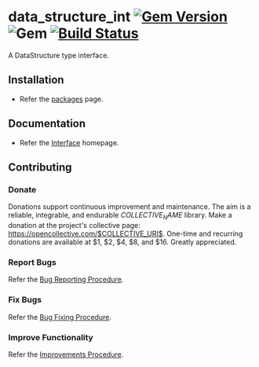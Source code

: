 # data_structure_int [![Gem Version](https://badge.fury.io/rb/data_structure_int.svg)](https://badge.fury.io/rb/data_structure_int) ![Gem](https://img.shields.io/gem/dt/data_structure_int) [![Build Status](https://travis-ci.com/Diligent-Software-LLC/data_structure_int.svg?branch=master)](https://travis-ci.com/Diligent-Software-LLC/data_structure_int)

A DataStructure type interface. 

## Installation

- Refer the [packages](https://docs.diligentsoftware.org/datastructure-1/packages) page.

## Documentation

- Refer the [Interface](https://docs.diligentsoftware.org/datastructure-1/documentation) homepage.

## Contributing

### Donate

Donations support continuous improvement and maintenance. The aim is a reliable,
integrable, and endurable $COLLECTIVE_NAME$ library. Make a donation at the 
project's collective page: https://opencollective.com/$COLLECTIVE_URI$. 
One-time and recurring donations are available at $1, $2, $4, $8, and $16. 
Greatly appreciated.

### Report Bugs

Refer the [Bug Reporting Procedure](https://github.com/Diligent-Software-LLC/data_structure_int/issues/1).

### Fix Bugs

Refer the [Bug Fixing Procedure](https://github.com/Diligent-Software-LLC/data_structure_int/issues/2).

### Improve Functionality

Refer the [Improvements Procedure](https://github.com/Diligent-Software-LLC/data_structure_int/issues/3).

